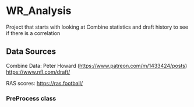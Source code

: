 # WR_Analysis

Project that starts with looking at Combine statistics and draft history to see if there is a correlation

## Data Sources
Combine Data:
Peter Howard (https://www.patreon.com/m/1433424/posts)
https://www.nfl.com/draft/

RAS scores:
https://ras.football/

### PreProcess class